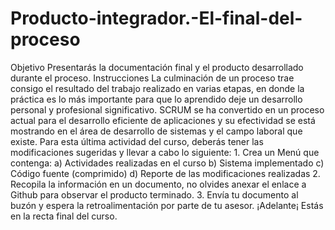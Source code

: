 # Producto-integrador.-El-final-del-proceso
 Objetivo Presentarás la documentación final y el producto desarrollado durante el proceso.  Instrucciones La culminación de un proceso trae consigo el resultado del trabajo realizado en varias etapas, en donde la práctica es lo más importante para que lo aprendido deje un desarrollo personal y profesional significativo.  SCRUM se ha convertido en un proceso actual para el desarrollo eficiente de aplicaciones y su efectividad se está mostrando en el área de desarrollo de sistemas y el campo laboral que existe. Para esta última actividad del curso, deberás tener las modificaciones sugeridas y llevar a cabo lo siguiente:  1. Crea un Menú que contenga:  a) Actividades realizadas en el curso  b) Sistema implementado  c) Código fuente (comprimido)  d) Reporte de las modificaciones realizadas  2. Recopila la información en un documento, no olvides anexar el enlace a Github para observar el producto terminado.   3. Envía tu documento al buzón y espera la retroalimentación por parte de tu asesor.  ¡Adelante¡ Estás en la recta final del curso. 
